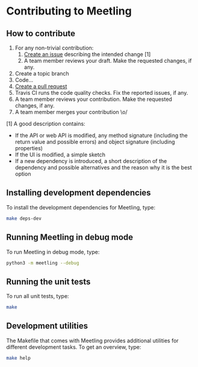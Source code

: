 # Contributing to Meetling

## How to contribute

1. For any non-trivial contribution:
   1. [Create an issue](https://github.com/NoyaInRain/meetling/issues) describing the intended
      change [1]
   2. A team member reviews your draft. Make the requested changes, if any.
2. Create a topic branch
3. Code...
4. [Create a pull request](https://github.com/NoyaInRain/meetling/pulls)
5. Travis CI runs the code quality checks. Fix the reported issues, if any.
6. A team member reviews your contribution. Make the requested changes, if any.
7. A team member merges your contribution \o/

[1] A good description contains:

* If the API or web API is modified, any method signature (including the return value and possible
  errors) and object signature (including properties)
* If the UI is modified, a simple sketch
* If a new dependency is introduced, a short description of the dependency and possible alternatives
  and the reason why it is the best option

## Installing development dependencies

To install the development dependencies for Meetling, type:

```sh
make deps-dev
```

## Running Meetling in debug mode

To run Meetling in debug mode, type:

```sh
python3 -m meetling --debug
```

## Running the unit tests

To run all unit tests, type:

```sh
make
```

## Development utilities

The Makefile that comes with Meetling provides additional utilities for different development tasks.
To get an overview, type:

```sh
make help
```
